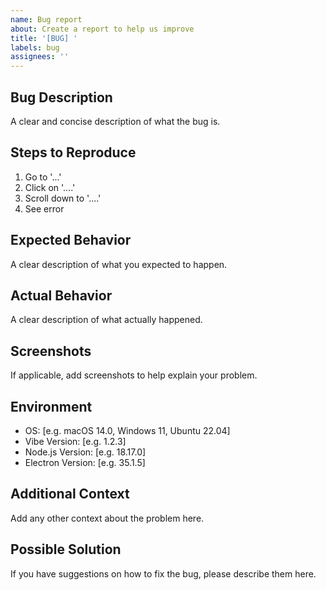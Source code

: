 ```yaml
---
name: Bug report
about: Create a report to help us improve
title: '[BUG] '
labels: bug
assignees: ''
---
```


## Bug Description
A clear and concise description of what the bug is.

## Steps to Reproduce
1. Go to '...'
2. Click on '....'
3. Scroll down to '....'
4. See error

## Expected Behavior
A clear description of what you expected to happen.

## Actual Behavior
A clear description of what actually happened.

## Screenshots
If applicable, add screenshots to help explain your problem.

## Environment
- OS: [e.g. macOS 14.0, Windows 11, Ubuntu 22.04]
- Vibe Version: [e.g. 1.2.3]
- Node.js Version: [e.g. 18.17.0]
- Electron Version: [e.g. 35.1.5]

## Additional Context
Add any other context about the problem here.

## Possible Solution
If you have suggestions on how to fix the bug, please describe them here.
